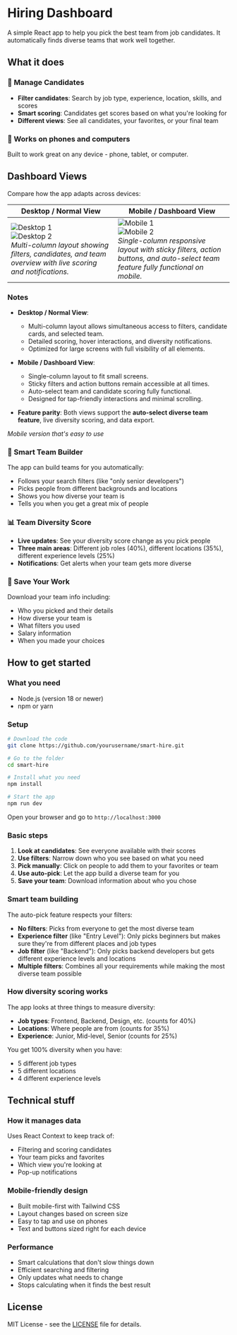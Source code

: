 # Hiring Dashboard

A simple React app to help you pick the best team from job candidates. It automatically finds diverse teams that work well together.

## What it does

### 👥 Manage Candidates
- **Filter candidates**: Search by job type, experience, location, skills, and scores
- **Smart scoring**: Candidates get scores based on what you're looking for
- **Different views**: See all candidates, your favorites, or your final team

### 📱 Works on phones and computers
Built to work great on any device - phone, tablet, or computer.

## Dashboard Views

Compare how the app adapts across devices:

| Desktop / Normal View | Mobile / Dashboard View |
|----------------------|------------------------|
| ![Desktop 1](https://github.com/user-attachments/assets/5c54161c-0393-4507-8ac1-65f54d06ffff) <br> ![Desktop 2](https://github.com/user-attachments/assets/7c3555ef-a0c8-4ce0-bc49-d735bedf0b6d) <br> *Multi-column layout showing filters, candidates, and team overview with live scoring and notifications.* | ![Mobile 1](https://github.com/user-attachments/assets/32243a4f-b5e9-46c1-b6ff-05f2c2cdecb7) <br> ![Mobile 2](https://github.com/user-attachments/assets/a56d0b25-62a8-4df1-8db9-a49acf2dcb3f) <br> *Single-column responsive layout with sticky filters, action buttons, and auto-select team feature fully functional on mobile.* |

### Notes

- **Desktop / Normal View**:  
  - Multi-column layout allows simultaneous access to filters, candidate cards, and selected team.  
  - Detailed scoring, hover interactions, and diversity notifications.  
  - Optimized for large screens with full visibility of all elements.  

- **Mobile / Dashboard View**:  
  - Single-column layout to fit small screens.  
  - Sticky filters and action buttons remain accessible at all times.  
  - Auto-select team and candidate scoring fully functional.  
  - Designed for tap-friendly interactions and minimal scrolling.  

- **Feature parity**: Both views support the **auto-select diverse team feature**, live diversity scoring, and data export.



*Mobile version that's easy to use*

### 🤖 Smart Team Builder
The app can build teams for you automatically:
- Follows your search filters (like "only senior developers")
- Picks people from different backgrounds and locations
- Shows you how diverse your team is
- Tells you when you get a great mix of people

### 📊 Team Diversity Score
- **Live updates**: See your diversity score change as you pick people
- **Three main areas**: Different job roles (40%), different locations (35%), different experience levels (25%)
- **Notifications**: Get alerts when your team gets more diverse

### 💾 Save Your Work
Download your team info including:
- Who you picked and their details
- How diverse your team is
- What filters you used
- Salary information
- When you made your choices

## How to get started

### What you need
- Node.js (version 18 or newer)
- npm or yarn

### Setup

```bash
# Download the code
git clone https://github.com/yourusername/smart-hire.git

# Go to the folder
cd smart-hire

# Install what you need
npm install

# Start the app
npm run dev
```

Open your browser and go to `http://localhost:3000`



### Basic steps

1. **Look at candidates**: See everyone available with their scores
2. **Use filters**: Narrow down who you see based on what you need
3. **Pick manually**: Click on people to add them to your favorites or team
4. **Use auto-pick**: Let the app build a diverse team for you
5. **Save your team**: Download information about who you chose

### Smart team building

The auto-pick feature respects your filters:

- **No filters**: Picks from everyone to get the most diverse team
- **Experience filter** (like "Entry Level"): Only picks beginners but makes sure they're from different places and job types
- **Job filter** (like "Backend"): Only picks backend developers but gets different experience levels and locations
- **Multiple filters**: Combines all your requirements while making the most diverse team possible

### How diversity scoring works

The app looks at three things to measure diversity:

- **Job types**: Frontend, Backend, Design, etc. (counts for 40%)
- **Locations**: Where people are from (counts for 35%)
- **Experience**: Junior, Mid-level, Senior (counts for 25%)

You get 100% diversity when you have:
- 5 different job types
- 5 different locations  
- 4 different experience levels

## Technical stuff

### How it manages data
Uses React Context to keep track of:
- Filtering and scoring candidates
- Your team picks and favorites
- Which view you're looking at
- Pop-up notifications

### Mobile-friendly design
- Built mobile-first with Tailwind CSS
- Layout changes based on screen size
- Easy to tap and use on phones
- Text and buttons sized right for each device

### Performance
- Smart calculations that don't slow things down
- Efficient searching and filtering
- Only updates what needs to change
- Stops calculating when it finds the best result


## License

MIT License - see the [LICENSE](LICENSE) file for details.

